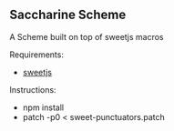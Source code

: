 ## Saccharine Scheme

A Scheme built on top of sweetjs macros

Requirements:

- [sweetjs](http://sweetjs.org)

Instructions:

- npm install
- patch -p0 < sweet-punctuators.patch

